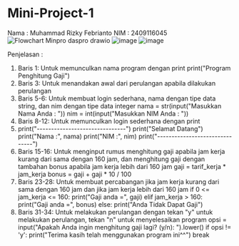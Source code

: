 # Mini-Project-1
Nama : Muhammad Rizky Febrianto NIM : 2409116045
![Flowchart Minpro daspro drawio](https://github.com/user-attachments/assets/1c069072-f235-4bfd-96da-e1576860f5ba)
![image](https://github.com/user-attachments/assets/5c19da04-dbfa-43bd-855a-9a027ad3672c)
![image](https://github.com/user-attachments/assets/c9e7cba0-02f9-4b9d-af04-baafa8ac2938)

Penjelasan :
1. Baris 1: Untuk memunculkan nama program dengan print
   print("Program Penghitung Gaji")
2. Baris 3: Untuk menandakan awal dari perulangan apabila dilakukan perulangan
3. Baris 5-6: Untuk membuat login sederhana, nama dengan tipe data string, dan nim dengan tipe data integer
   nama = str(input("Masukkan Nama Anda : "))
   nim = int(input("Masukkan NIM Anda : "))
5. Baris 8-12: Untuk memunculkan login sederhana dengan print
6. print("-------------------------------")
   print("Selamat Datang")
   print("Nama :", nama)
   print("NIM :", nim)
   print("-------------------------------")
8. Baris 15-16: Untuk menginput rumus menghitung gaji apabila jam kerja kurang dari sama dengan 160 jam, dan menghitung gaji dengan tambahan bonus apabila jam kerja lebih dari 160 jam
   gaji = tarif_kerja * jam_kerja
   bonus = gaji + gaji * 10 / 100
10. Baris 23-28: Untuk membuat percabangan jika jam kerja kurang dari sama dengan 160 jam dan jika jam kerja lebih dari 160 jam
    if 0 <= jam_kerja <= 160:
       print("Gaji anda =", gaji)
    elif jam_kerja > 160:
       print("Gaji anda =", bonus)
    else:
       print("Anda Tidak Dapat Gaji")
12. Baris 31-34: Untuk melakukan perulangan dengan tekan "y" untuk melakukan perulangan, tekan "n" untuk menyelesaikan program
    opsi = input("Apakah Anda ingin menghitung gaji lagi? (y/n): ").lower()
    if opsi != 'y':
    print("Terima kasih telah menggunakan program ini^^")
          break

 
